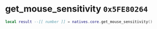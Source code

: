 # get_mouse_sensitivity `0x5FE80264`

```lua
local result --[[ number ]] = natives.core.get_mouse_sensitivity()
```